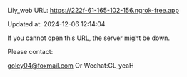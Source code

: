 Lily_web URL: https://222f-61-165-102-156.ngrok-free.app

Updated at: 2024-12-06 12:14:04

If you cannot open this URL, the server might be down.

Please contact: 

goley04@foxmail.com Or Wechat:GL_yeaH